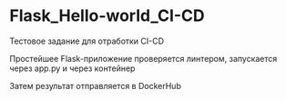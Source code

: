 # Flask_Hello-world_CI-CD

Тестовое задание для отработки CI-CD

Простейшее Flask-приложение проверяется линтером, запускается через app.py и через контейнер

Затем результат отправляется в DockerHub
